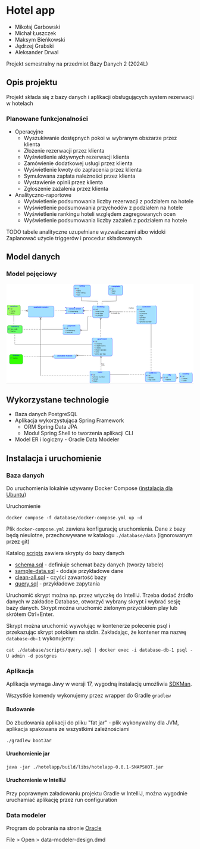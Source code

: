# Hotel app
* Mikołaj Garbowski
* Michał Łuszczek
* Maksym Bieńkowski
* Jędrzej Grabski
* Aleksander Drwal

Projekt semestralny na przedmiot Bazy Danych 2 (2024L)

## Opis projektu
Projekt składa się z bazy danych i aplikacji obsługujących system rezerwacji w hotelach

### Planowane funkcjonalności
* Operacyjne
    * Wyszukiwanie dostępnych pokoi w wybranym obszarze przez klienta
    * Złożenie rezerwacji przez klienta
    * Wyświetlenie aktywnych rezerwacji klienta
    * Zamówienie dodatkowej usługi przez klienta
    * Wyświetlenie kwoty do zapłacenia przez klienta
    * Symulowana zapłata należności przez klienta
    * Wystawienie opinii przez klienta
    * Zgłoszenie zażalenia przez klienta
* Analityczno-raportowe
    * Wyświetlenie podsumowania liczby rezerwacji z podziałem na hotele
    * Wyświetlenie podsumowania przychodów z podziałem na hotele
    * Wyświetlenie rankingu hoteli względem zagregowanych ocen
    * Wyświetlenie podsumowania liczby zażaleń z podziałem na hotele

TODO tabele analityczne uzupełniane wyzwalaczami albo widoki
Zaplanować użycie triggerów i procedur składowanych

## Model danych

### Model pojęciowy
![Diagram związków encji](./docs/er-diagram.png)

## Wykorzystane technologie
* Baza danych PostgreSQL
* Aplikacja wykorzystująca Spring Framework
  * ORM Spring Data JPA
  * Moduł Spring Shell to tworzenia aplikacji CLI
* Model ER i logiczny - Oracle Data Modeler

## Instalacja i uruchomienie

### Baza danych
Do uruchomienia lokalnie używamy Docker Compose ([instalacja dla Ubuntu](https://docs.docker.com/engine/install/ubuntu/))

Uruchomienie
```shell
docker compose -f database/docker-compose.yml up -d
```

Plik `docker-compose.yml` zawiera konfigurację uruchomienia. Dane z bazy będą nieulotne, przechowywane w katalogu 
`./database/data` (ignorowanym przez git)

Katalog [scripts](./database/scripts) zawiera skrypty do bazy danych
* [schema.sql](./database/scripts/schema.sql) - definiuje schemat bazy danych (tworzy tabele)
* [sample-data.sql](./database/scripts/sample-data.sql) - dodaje przykładowe dane
* [clean-all.sql](./database/scripts/clean-all.sql) - czyści zawartość bazy
* [query.sql](./database/scripts/query.sql) - przykładowe zapytania

Uruchomić skrypt można np. przez wtyczkę do IntelliJ. Trzeba dodać źródło danych w zakładce Database,
otworzyć wybrany skrypt i wybrać sesję bazy danych. Skrypt można uruchomić zielonym przyciskiem play lub skrótem Ctrl+Enter.

Skrypt można uruchomić wywołując w kontenerze polecenie psql i przekazując skrypt potokiem na stdin.
Zakładając, że kontener ma nazwę `database-db-1` wykonujemy:

```shell
cat ./database/scripts/query.sql | docker exec -i database-db-1 psql -U admin -d postgres
```


### Aplikacja
Aplikacja wymaga Javy w wersji 17, wygodną instalację umożliwia [SDKMan](https://sdkman.io/).

Wszystkie komendy wykonujemy przez wrapper do Gradle `gradlew`

#### Budowanie
Do zbudowania aplikacji do pliku "fat jar" - plik wykonywalny dla JVM, aplikacja spakowana ze wszystkimi zależnościami

```shell
./gradlew bootJar
```

#### Uruchomienie jar
```shell
java -jar ./hotelapp/build/libs/hotelapp-0.0.1-SNAPSHOT.jar
```

#### Uruchomienie w IntelliJ
Przy poprawnym załadowaniu projektu Gradle w IntelliJ, można wygodnie uruchamiać aplikację przez run configuration

### Data modeler
Program do pobrania na stronie [Oracle](https://www.oracle.com/database/sqldeveloper/technologies/sql-data-modeler/download/)

File > Open > data-modeler-design.dmd
